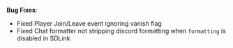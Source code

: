 **Bug Fixes**:

- Fixed Player Join/Leave event ignoring vanish flag
- Fixed Chat formatter not stripping discord formatting when `formatting` is disabled in SDLink
